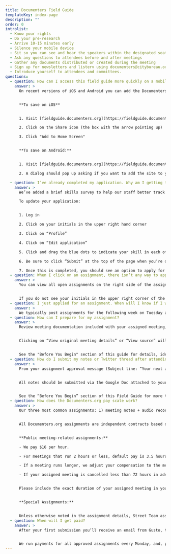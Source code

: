 ```yaml
---
title: Documenters Field Guide
templateKey: index-page
description: ""
order: 0
introlist:
  - Know your rights
  - Do your pre-research
  - Arrive 10-15 minutes early
  - Silence your mobile device
  - Sit so you can see and hear the speakers within the designated seating area
  - Ask any questions to attendees before and after meetings
  - Gather any documents distributed or created during the meeting
  - Sign up for newsletters and listerv using documenters@citybureau.org
  - Introduce yourself to attendees and committees.
questions:
  - question: How can I access this field guide more quickly on a mobile device?
    answer: >
      On recent versions of iOS and Android you can add the Documenters Field Guide to your home screen and access it like an app. This also lets you access parts of the app without an internet connection.


      **To save on iOS**


      1. Visit [fieldguide.documenters.org](https://fieldguide.documenters.org/) in Safari.

      2. Click on the Share icon (the box with the arrow pointing up)

      3. Click "Add to Home Screen"


      **To save on Android:**


      1. Visit [fieldguide.documenters.org](https://fieldguide.documenters.org/) in Chrome.

      2. A dialog should pop up asking if you want to add the site to your home screen, follow the prompt.

  - question: I’ve already completed my application. Why am I getting this reminder that I need to update it?
    answer: >
      We’ve added a brief skills survey to help our staff better track growth, gaps and needs with the Documenters Program. If you filled out a Documenters application before October 2018, you’ll need and fill out this short survey in order to complete your eligibility. The survey will be included in the Documenters Program application for all applicants after October 2018.

      To update your application:


      1. Log in

      2. Click on your initials in the upper right hand corner

      3. Click on “Profile”

      4. Click on “Edit application”

      5. Click and drag the blue dots to indicate your skill in each of the six areas (photography, audio, video, notetaking, interviewing, social media)

      6. Be sure to click “Submit” at the top of the page when you’re done

      7. Once this is completed, you should see an option to apply for assignments when you click on them in the assignments tab
  - question: When I click on an assignment, there isn’t any way to apply for it. How do I apply?
    answer: >
      You can view all open assignments on the right side of the assignments tab of Documenters.org. If you do not see this it is either because you are not logged in to your account or you have not yet updated your application.


      If you do not see your initials in the upper right corner of the screen, click on the blue “Log in” button to log into your account. If you are logged in, you may need to update your application.
  - question: I just applied for an assignment. When will I know if I was selected?
    answer: >
      We typically post assignments for the following week on Tuesday afternoon and assign roles on Friday morning so you have the weekend to prepare. If you are not selected you can apply to the waitlist in the event that a role opens up. This doesn't happen often but if it does you'll have shorter notice, likely 12-48 hours before the meeting.
  - question: How can I prepare for my assignment?
    answer: >
      Review meeting documentation included with your assigned meeting, including meeting minutes, agenda, transcripts, previous Documenter content, etc (not all meetings will have documentation but most will).


      Clicking on “View original meeting details” or “View source” will take you to the website where we got the meeting time and date information.


      See the "Before You Begin" section of this guide for details, ideas and checklists.
  - question: How do I submit my notes or Twitter thread after attending a meeting?
    answer: >
      From your assignment approval message (Subject line: “Your next assignment awaits! Instructions and submission guidelines”) click on the hyperlinked role next to your name (“Notetaking” or “Live-tweeting,” etc) to go directly to your submission form. You can also get there by going to “Profile” and clicking on “My assignments,” where you can view all assignments.


      All notes should be submitted via the Google Doc attached to your assignment. The Google Doc is automatically generated when you are assigned and may be accessed via the email from Google, the thumbnail on your assignment page on Documenters.org, or in your Google Drive. If you type up your notes in a separate file, copy and paste them into the Google Doc.


      See the “Before You Begin” section of this Field Guide for more tips, tricks and resources on preparing for your assignment.
  - question: How does the Documenters.org pay scale work?
    answer: >
      Our three most common assignments: 1) meeting notes + audio recording 2) live-tweeting + photos 3) special assignments.


      All Documenters.org assignments are independent contracts based on a pay rate of $16 per hour, however some assignments also include a minimum base rate.


      **Public meeting-related assignments:**

      - We pay $16 per hour.

      - For meetings that run 2 hours or less, default pay is 3.5 hours: 2 hours for meeting attendance + 1.5 hours for pre-research, follow-up work, note editing, uploading, etc.

      - If a meeting runs longer, we adjust your compensation to the meeting duration (rounded up to the nearest half hour) + 1.5 hours.

      - If your assigned meeting is cancelled less than 72 hours in advance of the scheduled start time, we pay a "kill fee" of $16.


      Please include the exact duration of your assigned meeting in your meeting checklist upon submission (meeting duration is confirmed through meeting minutes, official confirmation and Documenter checklists). All required content must be completed before an assignment is approved and payment is released.


      **Special Assignments:**


      Unless otherwise noted in the assignment details, Street Team assignments and Special Assignments are paid at $16 per hour rounded up to the nearest half-hour. View your assigned meeting on Documenters.org for details and contact our Documenters Field Coordinator for questions.
  - question: When will I get paid?
    answer: >
      After your first submission you’ll receive an email from Gusto, the system we use to manage payments. Click the link in the email to create your account and enter your social security number, address, and bank account coordinates (The information is kept securely by Gusto). Once that information is entered you’ll be set up for direct deposit, and you’ll also be able to login anytime to see your payment records or tax forms.


      We run payments for all approved assignments every Monday, and, provided you've set up your Gusto profile, the payment will be in your account 5 days after we press the button. If there are no bank holidays, this is usually Friday. If you have any questions about payment contact your Documenters Field Coordinator.
---
```

